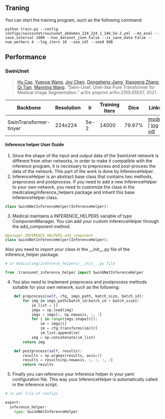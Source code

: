 ## Traning

You can start the training program, such as the following command:

```shell
python train.py --config configs/swinsunet/swinunet_abdomen_224_224_1_14k_5e-2.yml --do_eval --save_interval 1000 --has_dataset_json False --is_save_data False --num_workers 4 --log_iters 10 --use_vdl --seed 998
```

## Performance

### SwinUnet
> [Hu Cao](https://arxiv.org/search/eess?searchtype=author&query=Cao%2C+H), [Yueyue Wang](https://arxiv.org/search/eess?searchtype=author&query=Wang%2C+Y), [Joy Chen](https://arxiv.org/search/eess?searchtype=author&query=Chen%2C+J), [Dongsheng Jiang](https://arxiv.org/search/eess?searchtype=author&query=Jiang%2C+D), [Xiaopeng Zhang](https://arxiv.org/search/eess?searchtype=author&query=Zhang%2C+X), [Qi Tian](https://arxiv.org/search/eess?searchtype=author&query=Tian%2C+Q), [Manning Wang](https://arxiv.org/search/eess?searchtype=author&query=Wang%2C+M). "Swin-Unet: Unet-like Pure Transformer for Medical Image Segmentation." arXiv preprint arXiv:2105.05537, 2021.

| Backbone | Resolution | lr | Training Iters | Dice |  Links |
| --- | --- | --- | --- | --- | --- |
| SwinTransformer-tinyer | 224x224 | 5e-2 | 14000 | 79.97% | [model]() \| [log]() \| [vdl]() |


#### Inference helper User Guide

1. Since the shape of the input and output data of the SwinUnet network is different from other networks, in order to make it compatible with the inference program, it is necessary to preprocess and post-process the data of the network. This part of the work is done by InferenceHelper.
2. InferenceHelper is an abstract base class that contains two methods, preprocess and postprocess. If you need to add a new InferenceHelper to your own network, you need to customize the class in the medicalseg/inference_helpers package and inherit this base InferenceHelper class.
```Python
class SwinUNetInferenceHelper(InferenceHelper):
```

3. Medical maintains a INFERENCE_HELPERS variable of type ComponentManager. You can add your custom InferenceHelper through the add_component method.
```Python
@manager.INFERENCE_HELPERS.add_component
class SwinUNetInferenceHelper(InferenceHelper):
```
Also you need to import your class in the \_\_init\_\_.py file of the inference_helper package.
```Python
# in medicalseg/inference_helpers/__init__.py file

from .transunet_inference_helper import SwinUNetInferenceHelper
```

4. You also need to implement preprocess and postprocess methods suitable for your own network, such as the following:

```Python
    def preprocess(self, cfg, imgs_path, batch_size, batch_id):
        for img in imgs_path[batch_id:batch_id + batch_size]:
            im_list = []
            imgs = np.load(img)
            imgs = imgs[:, np.newaxis, :, :]
            for i in range(imgs.shape[0]):
                im = imgs[i]
                im = cfg.transforms(im)[0]
                im_list.append(im)
            img = np.concatenate(im_list)
        return img

    def postprocess(self, results):
        results = np.argmax(results, axis=1)
        results = results[np.newaxis, :, :, :, :]
        return results
```

5. Finally you can reference your Inference helper in your yaml configuration file. This way
your InferenceHelper is automatically called in the inference script.

```Python
# in yml file of configs

export:
  inference_helper:
    type: SwinUNetInferenceHelper
```

